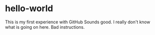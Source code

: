 # hello-world
This is my first experience with GitHub
Sounds good.
I really don't know what is going on here. Bad instructions.
